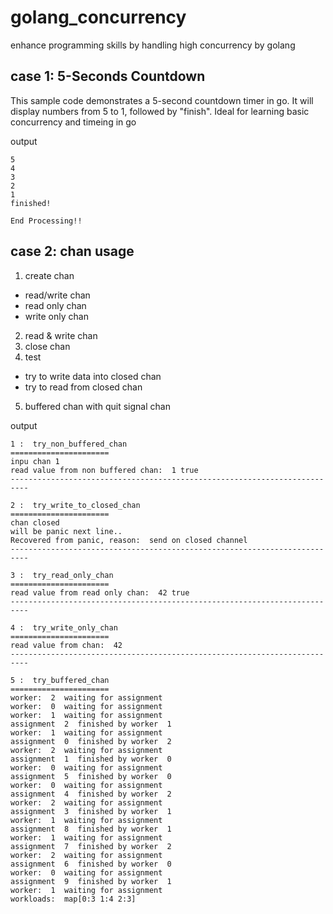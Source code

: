 # golang_concurrency
enhance programming skills by handling high concurrency by golang

## case 1: 5-Seconds Countdown
This sample code demonstrates a 5-second countdown timer in go. It will display numbers from 5 to 1, followed by "finish". Ideal for learning basic concurrency and timeing in go

output
```
5
4
3
2
1
finished!

End Processing!!
```

## case 2: chan usage

1. create chan
- read/write chan
- read only chan
- write only chan

2. read & write chan
3. close chan
4. test
- try to write data into closed chan
- try to read from closed chan
5. buffered chan with quit signal chan

output

```shell
1 :  try_non_buffered_chan 
======================
inpu chan 1
read value from non buffered chan:  1 true
--------------------------------------------------------------------------

2 :  try_write_to_closed_chan 
======================
chan closed
will be panic next line..
Recovered from panic, reason:  send on closed channel
--------------------------------------------------------------------------

3 :  try_read_only_chan 
======================
read value from read only chan:  42 true
--------------------------------------------------------------------------

4 :  try_write_only_chan 
======================
read value from chan:  42
--------------------------------------------------------------------------

5 :  try_buffered_chan 
======================
worker:  2  waiting for assignment
worker:  0  waiting for assignment
worker:  1  waiting for assignment
assignment  2  finished by worker  1
worker:  1  waiting for assignment
assignment  0  finished by worker  2
worker:  2  waiting for assignment
assignment  1  finished by worker  0
worker:  0  waiting for assignment
assignment  5  finished by worker  0
worker:  0  waiting for assignment
assignment  4  finished by worker  2
worker:  2  waiting for assignment
assignment  3  finished by worker  1
worker:  1  waiting for assignment
assignment  8  finished by worker  1
worker:  1  waiting for assignment
assignment  7  finished by worker  2
worker:  2  waiting for assignment
assignment  6  finished by worker  0
worker:  0  waiting for assignment
assignment  9  finished by worker  1
worker:  1  waiting for assignment
workloads:  map[0:3 1:4 2:3]
```
